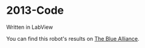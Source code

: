 # 2013-Code

Written in LabView

You can find this robot's results on [The Blue Alliance](http://www.thebluealliance.com/team/1699/2013).
